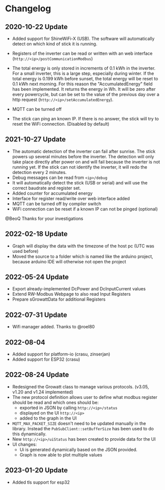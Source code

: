 # Changelog

## 2020-10-22 Update

* Added support for ShineWiFi-X (USB). The software will automatically detect on which kind of stick it is running.

* Registers of the inverter can be read or written with an web interface (`http://<ip>/postCommunicationModbus`)

* The total energy is only stored in increments of 0.1 kWh in the inverter.
  For a small inverter, this is a large step, especially during winter.
  If the total energy is 0.199 kWh before sunset, the total energy will be reset to 0.1 kWh next morning.
  For this reason the "AccumulatedEnergy" field has been implemented.
  It returns the energy in Wh.
  It will be zero after every powercycle, but can be set to the value of the previous day over a http request (`http://<ip>/setAccumulatedEnergy`).

* MQTT can be turned off

* The stick can ping an known IP. If there is no answer, the stick will try to reset the WiFi connection. (Disabled by default)

## 2021-10-27 Update

* The automatic detection of the inverter can fail after sunrise.
  The stick powers up several minutes before the inverter.
  The detection will only take place directly after power on and will fail because the inverter is not running yet.
  If the stick can not identify the inverter, it will redo the detection every 2 minutes.
* Debug messages can be read from `<ip>/debug`
* It will automatically detect the stick (USB or serial) and will use the correct baudrate and register set.
* Added counter for accumulated energy
* Interface for register read/write over web interface added
* MQTT can be turned off by compiler switch
* WiFi connection can be reset if a known IP can not be pinged (optional)

@BeoQ Thanks for your investigations

## 2022-02-18 Update

* Graph will display the data with the timezone of the host pc (UTC was used before)
* Moved the source to a folder which is named like the arduino project, because arduino IDE will otherwise not open the project

## 2022-05-24 Update

* Export already-implemented DcPower and DcInputCurrent values
* Extend RW-Modbus Webpage to also read Input Registers
* Prepare sGrowattData for additional Registers

## 2022-07-31 Update

* Wifi manager added. Thanks to @roel80

## 2022-08-04

* Added support for platform-io (crasu, zinserjan)
* Added support for ESP32 (crasu)

## 2022-08-24 Update

* Redesigned the Growatt class to manage various protocols. (v3.05, v1.20 and v1.24 implemented)
* The new protocol definition allows user to define what modbus register should be read and which ones should be:
  * exported in JSON by calling `http://<ip>/status`
  * displayed on the UI `http://<ip>`
  * added to the graph in the UI
* `MQTT_MAX_PACKET_SIZE` doesn't need to be updated manually in the library.
  Instead the `PubSubClient::setBufferSize` has been used to do this dynamically.
* New `http://<ip>/uiStatus` has been created to provide data for the UI
* UI changes:
  * Ui is generated dynamically based on the JSON provided.
  * Graph is now able to plot multiple values

## 2023-01-20 Update

* Added tls support for esp32
